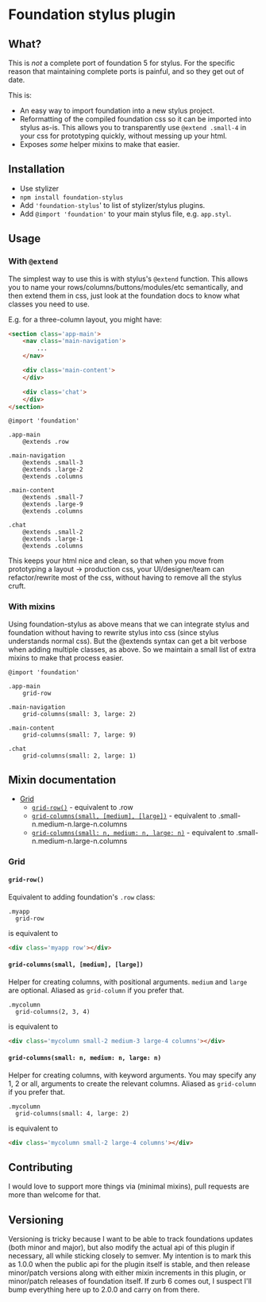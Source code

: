 # Foundation stylus plugin

## What?

This is _not_ a complete port of foundation 5 for stylus. For the specific reason that maintaining complete ports is painful, and so they get out of date.

This is:

* An easy way to import foundation into a new stylus project.
* Reformatting of the compiled foundation css so it can be imported into stylus as-is. This allows you to transparently use `@extend .small-4` in your css for prototyping quickly, without messing up your html.
* Exposes _some_ helper mixins to make that easier.

## Installation

* Use stylizer
* `npm install foundation-stylus`
* Add `'foundation-stylus`' to list of stylizer/stylus plugins.
* Add `@import 'foundation'` to your main stylus file, e.g. `app.styl`.


## Usage

### With `@extend`

The simplest way to use this is with stylus's `@extend` function. This allows you to name your rows/columns/buttons/modules/etc semantically, and then extend them in css, just look at the foundation docs to know what classes you need to use.

E.g. for a three-column layout, you might have:

```html
<section class='app-main'>
    <nav class='main-navigation'>
        ...
    </nav>

    <div class='main-content'>
    </div>

    <div class='chat'>
    </div>
</section>
```

```stylus
@import 'foundation'

.app-main
    @extends .row

.main-navigation
    @extends .small-3
    @extends .large-2
    @extends .columns

.main-content
    @extends .small-7
    @extends .large-9
    @extends .columns

.chat
    @extends .small-2
    @extends .large-1
    @extends .columns
```

This keeps your html nice and clean, so that when you move from prototyping a layout -> production css, your UI/designer/team can refactor/rewrite most of the css, without having to remove all the stylus cruft.


### With mixins

Using foundation-stylus as above means that we can integrate stylus and foundation without having to rewrite stylus into css (since stylus understands normal css). But the @extends syntax can get a bit verbose when adding multiple classes, as above. So we maintain a small list of extra mixins to make that process easier.

```stylus
@import 'foundation'

.app-main
    grid-row

.main-navigation
    grid-columns(small: 3, large: 2)

.main-content
    grid-columns(small: 7, large: 9)

.chat
    grid-columns(small: 2, large: 1)
```

## Mixin documentation

* [Grid](#grid)
  * [`grid-row()`](#grid-row) - equivalent to .row
  * [`grid-columns(small, [medium], [large])`](#grid-columnssmall-medium-large) - equivalent to .small-n.medium-n.large-n.columns
  * [`grid-columns(small: n, medium: n, large: n)`](#grid-columnssmall-n-medium-n-large-n) - equivalent to .small-n.medium-n.large-n.columns



### Grid

#### `grid-row()`

Equivalent to adding foundation's `.row` class:

```stylus
.myapp
  grid-row
```

is equivalent to

```html
<div class='myapp row'></div>
```


#### `grid-columns(small, [medium], [large])`

Helper for creating columns, with positional arguments. `medium` and `large` are optional. Aliased as `grid-column` if you prefer that.

```stylus
.mycolumn
  grid-columns(2, 3, 4)
```

is equivalent to

```html
<div class='mycolumn small-2 medium-3 large-4 columns'></div>
```

#### `grid-columns(small: n, medium: n, large: n)`

Helper for creating columns, with keyword arguments. You may specify any 1, 2 or all, arguments to create the relevant columns. Aliased as `grid-column` if you prefer that.

```stylus
.mycolumn
  grid-columns(small: 4, large: 2)
```

is equivalent to

```html
<div class='mycolumn small-2 large-4 columns'></div>
```


## Contributing

I would love to support more things via (minimal mixins), pull requests are more than welcome for that.


## Versioning

Versioning is tricky because I want to be able to track foundations updates (both minor and major), but also modify the actual api of this plugin if necessary, all while sticking closely to semver. My intention is to mark this as 1.0.0 when the public api for the plugin itself is stable, and then release minor/patch versions along with either mixin increments in this plugin, or minor/patch releases of foundation itself. If zurb 6 comes out, I suspect I'll bump everything here up to 2.0.0 and carry on from there.

